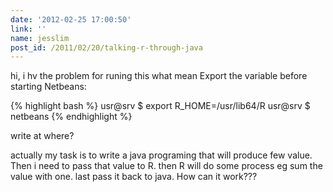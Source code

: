 ```yaml
---
date: '2012-02-25 17:00:50'
link: ''
name: jesslim
post_id: /2011/02/20/talking-r-through-java
---
```


hi, 
i hv the problem for runing this 
what mean Export the variable before starting Netbeans: 



{% highlight bash %}
usr@srv $ export R_HOME=/usr/lib64/R 
usr@srv $ netbeans
{% endhighlight %}



write at where?

actually my task is to write a java programing that will produce few value. Then i need to pass that value to R. then R will do some process eg sum the value with one. last pass it back to java. How can it work???